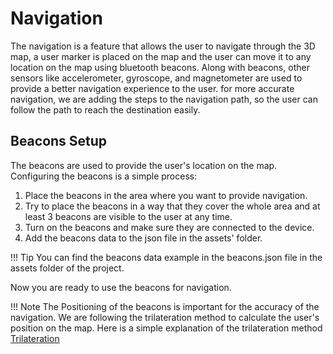 # Navigation

The navigation is a feature that allows the user to navigate through the 3D map,
a user marker is placed on the map and the user can move it to any location on the map using bluetooth beacons.
Along with beacons, other sensors like accelerometer, gyroscope, and magnetometer are used to provide a better navigation experience to the user.
for more accurate navigation, we are adding the steps to the navigation path, so the user can follow the path to reach the destination easily.

## Beacons Setup

The beacons are used to provide the user's location on the map. Configuring the beacons is a simple process:

1. Place the beacons in the area where you want to provide navigation.
2. Try to place the beacons in a way that they cover the whole area and at least 3 beacons are visible to the user at any time.
3. Turn on the beacons and make sure they are connected to the device.
4. Add the beacons data to the json file in the assets' folder.

!!! Tip
    You can find the beacons data example in the beacons.json file in the assets folder of the project.


 Now you are ready to use the beacons for navigation.

!!! Note
    The Positioning of the beacons is important for the accuracy of the navigation. We are following the trilateration method to calculate the user's position on the map.
    Here is a simple explanation of the trilateration method [Trilateration](https://en.wikipedia.org/wiki/Trilateration)

